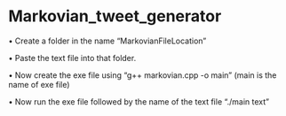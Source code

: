 # Markovian_tweet_generator
•	Create a folder in the name “MarkovianFileLocation” 

•	Paste the text file into that folder. 

•	Now create the exe file using “g++ markovian.cpp -o main” (main is the name of exe file)

•	Now run the exe file followed by the name of the text file “./main text”
